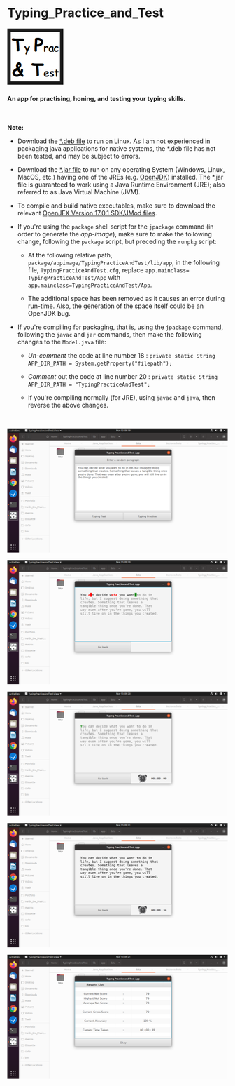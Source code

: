 # Typing_Practice_and_Test

![Logo](https://github.com/melwyncarlo/Typing_Practice_and_Test/blob/main/TypingPracticeAndTest/ui/res/img/icon.png)

#### An app for practising, honing, and testing your typing skills.

<br>

**Note:**

* Download the [\*.deb file](https://github.com/melwyncarlo/Typing_Practice_and_Test/blob/main/package/linux/deb/typingpracticeandtest_1.0-1_amd64.deb?raw=true) to run on Linux. As I am not experienced in packaging java applications for native systems, the \*.deb file has not been tested, and may be subject to errors.

* Download the [\*.jar file](https://github.com/melwyncarlo/Typing_Practice_and_Test/blob/main/jar/TypingPracticeAndTest.jar?raw=true) to run on any operating System (Windows, Linux, MacOS, etc.) having one of the JREs (e.g. [OpenJDK](https://jdk.java.net/17/)) installed. The \*.jar file is guaranteed to work using a Java Runtime Environment (JRE); also referred to as Java Virtual Machine (JVM).

* To compile and build native executables, make sure to download the relevant [OpenJFX Version 17.0.1 SDK/JMod files](https://gluonhq.com/products/javafx/).

* If you're using the `package` shell script for the `jpackage` command (in order to generate the *app-image*), make sure to make the following change, following the `package` script, but preceding the `runpkg` script:

    * At the following relative path, `package/appimage/TypingPracticeAndTest/lib/app`, in the following file, `TypingPracticeAndTest.cfg`, replace `app.mainclass= TypingPracticeAndTest/App` with `app.mainclass=TypingPracticeAndTest/App`.

    * The additional space has been removed as it causes an error during run-time. Also, the generation of the space itself could be an OpenJDK bug.

* If you're compiling for packaging, that is, using the `jpackage` command, following the `javac` and `jar` commands, then make the following changes to the `Model.java` file:

   * *Un-comment* the code at line number 18 :
      `private static String APP_DIR_PATH = System.getProperty("filepath");` 

   * *Comment* out the code at line number 20 :
      `private static String APP_DIR_PATH = "TypingPracticeAndTest";` 
      
   * If you're compiling normally (for JRE), using `javac` and `java`, then reverse the above changes.

<br>

![Screenshot 1](https://github.com/melwyncarlo/Typing_Practice_and_Test/blob/main/package/0screenshots/1.png)

![Screenshot 2](https://github.com/melwyncarlo/Typing_Practice_and_Test/blob/main/package/0screenshots/2.png)

![Screenshot 2](https://github.com/melwyncarlo/Typing_Practice_and_Test/blob/main/package/0screenshots/3.png)

![Screenshot 2](https://github.com/melwyncarlo/Typing_Practice_and_Test/blob/main/package/0screenshots/4.png)

![Screenshot 2](https://github.com/melwyncarlo/Typing_Practice_and_Test/blob/main/package/0screenshots/5.png)


